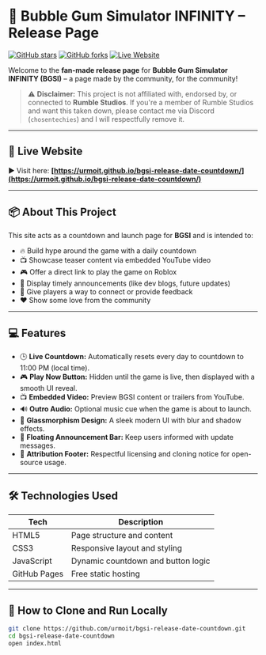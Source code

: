 # 🎈 Bubble Gum Simulator INFINITY – Release Page
[![GitHub stars](https://img.shields.io/github/stars/urmoit/bgsi-release-date-countdown?style=flat-square)](https://github.com/urmoit/bgsi-release-date-countdown/stargazers)
[![GitHub forks](https://img.shields.io/github/forks/urmoit/bgsi-release-date-countdown?style=flat-square)](https://github.com/urmoit/bgsi-release-date-countdown/network)
[![Live Website](https://img.shields.io/badge/View%20Live%20Page-%F0%9F%8C%90-blue?style=flat-square)](https://urmoit.github.io/bgsi-release-date-countdown/)

Welcome to the **fan-made release page** for **Bubble Gum Simulator INFINITY (BGSI)** – a page made by the community, for the community!

> ⚠️ **Disclaimer:** This project is not affiliated with, endorsed by, or connected to **Rumble Studios**. If you're a member of Rumble Studios and want this taken down, please contact me via Discord (`chosentechies`) and I will respectfully remove it.

---

## 🔗 Live Website

▶️ Visit here: **[https://urmoit.github.io/bgsi-release-date-countdown/](https://urmoit.github.io/bgsi-release-date-countdown/)**

---

## 📦 About This Project

This site acts as a countdown and launch page for **BGSI** and is intended to:
- 🔥 Build hype around the game with a daily countdown
- 📺 Showcase teaser content via embedded YouTube video
- 🎮 Offer a direct link to play the game on Roblox
- 📢 Display timely announcements (like dev blogs, future updates)
- 💬 Give players a way to connect or provide feedback
- ❤️ Show some love from the community

---

## 💻 Features

- 🕒 **Live Countdown:** Automatically resets every day to countdown to 11:00 PM (local time).
- 🎮 **Play Now Button:** Hidden until the game is live, then displayed with a smooth UI reveal.
- 📺 **Embedded Video:** Preview BGSI content or trailers from YouTube.
- 🔊 **Outro Audio:** Optional music cue when the game is about to launch.
- 🧊 **Glassmorphism Design:** A sleek modern UI with blur and shadow effects.
- 📢 **Floating Announcement Bar:** Keep users informed with update messages.
- 👣 **Attribution Footer:** Respectful licensing and cloning notice for open-source usage.

---

## 🛠️ Technologies Used

| Tech      | Description                          |
|-----------|--------------------------------------|
| HTML5     | Page structure and content           |
| CSS3      | Responsive layout and styling        |
| JavaScript | Dynamic countdown and button logic  |
| GitHub Pages | Free static hosting                |

---

## 📂 How to Clone and Run Locally

```bash
git clone https://github.com/urmoit/bgsi-release-date-countdown.git
cd bgsi-release-date-countdown
open index.html
